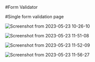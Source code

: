 #Form Validator

#Single form validation page

![Screenshot from 2023-05-23 10-26-10](https://github.com/danielendaylalu1/FormValidator/assets/129397569/d6fda22a-d8fa-4b96-9ff2-db0b8b7473bb)

![Screenshot from 2023-05-23 11-51-08](https://github.com/danielendaylalu1/FormValidator/assets/129397569/ad0349b3-774c-45f8-b3d9-67886e1e406d)

![Screenshot from 2023-05-23 11-52-09](https://github.com/danielendaylalu1/FormValidator/assets/129397569/bd794276-2d14-497d-9790-de0d289aa70d)

![Screenshot from 2023-05-23 11-56-27](https://github.com/danielendaylalu1/FormValidator/assets/129397569/6a9a01b7-b781-4c3f-aef7-d6a463b91c17)
